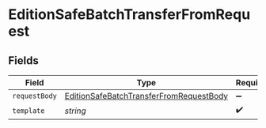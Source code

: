 # EditionSafeBatchTransferFromRequest


## Fields

| Field                                                                                                         | Type                                                                                                          | Required                                                                                                      | Description                                                                                                   |
| ------------------------------------------------------------------------------------------------------------- | ------------------------------------------------------------------------------------------------------------- | ------------------------------------------------------------------------------------------------------------- | ------------------------------------------------------------------------------------------------------------- |
| `requestBody`                                                                                                 | [EditionSafeBatchTransferFromRequestBody](../../models/operations/editionsafebatchtransferfromrequestbody.md) | :heavy_minus_sign:                                                                                            | N/A                                                                                                           |
| `template`                                                                                                    | *string*                                                                                                      | :heavy_check_mark:                                                                                            | Template id                                                                                                   |